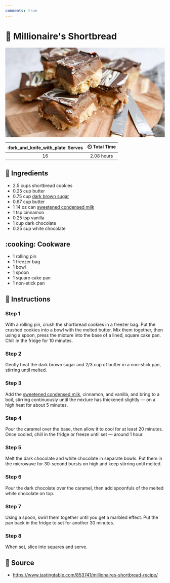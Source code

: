 ```yaml
---
comments: true
---
```

# :chocolate_bar: Millionaire's Shortbread

![Millionaire's Shortbread Recipe](../assets/images/millionaire's-shortbread.png)

| :fork_and_knife_with_plate: Serves | :timer_clock: Total Time |
|:----------------------------------:|:-----------------------: |
| 16 | 2.08 hours |

## :salt: Ingredients

- 2.5 cups shortbread cookies
- 0.25 cup butter
- 0.75 cup [dark brown sugar][1]
- 0.67 cup butter
- 1 14 oz can [sweetened condensed milk][2]
- 1 tsp cinnamon
- 0.25 tsp vanilla
- 1 cup dark chocolate
- 0.25 cup white chocolate

## :cooking: Cookware

- 1 rolling pin
- 1 freezer bag
- 1 bowl
- 1 spoon
- 1 square cake pan
- 1 non-stick pan

## :pencil: Instructions

### Step 1

With a rolling pin, crush the shortbread cookies in a freezer bag. Put the crushed cookies into a bowl with the melted
butter. Mix them together, then using a spoon, press the mixture into the base of a lined, square cake pan. Chill in the
fridge for 10 minutes.

### Step 2

Gently heat the dark brown sugar and 2/3 cup of butter in a non-stick pan, stirring until melted.

### Step 3

Add the [sweetened condensed milk][2], cinnamon, and vanilla, and bring to a boil, stirring continuously until the
mixture has thickened slightly — on a high heat for about 5 minutes.

### Step 4

Pour the caramel over the base, then allow it to cool for at least 20 minutes. Once cooled, chill in the fridge or
freeze until set — around 1 hour.

### Step 5

Melt the dark chocolate and white chocolate in separate bowls. Put them in the microwave for 30-second bursts on high
and keep stirring until melted.

### Step 6

Pour the dark chocolate over the caramel, then add spoonfuls of the melted white chocolate on top.

### Step 7

Using a spoon, swirl them together until you get a marbled effect. Put the pan back in the fridge to set for another 30
minutes.

### Step 8

When set, slice into squares and serve.

## :link: Source

- <https://www.tastingtable.com/853741/millionaires-shortbread-recipe/>

[1]: <../ingredients/brown-sugar.md>
[2]: <../ingredients/sweetened-condensed-milk.md>
